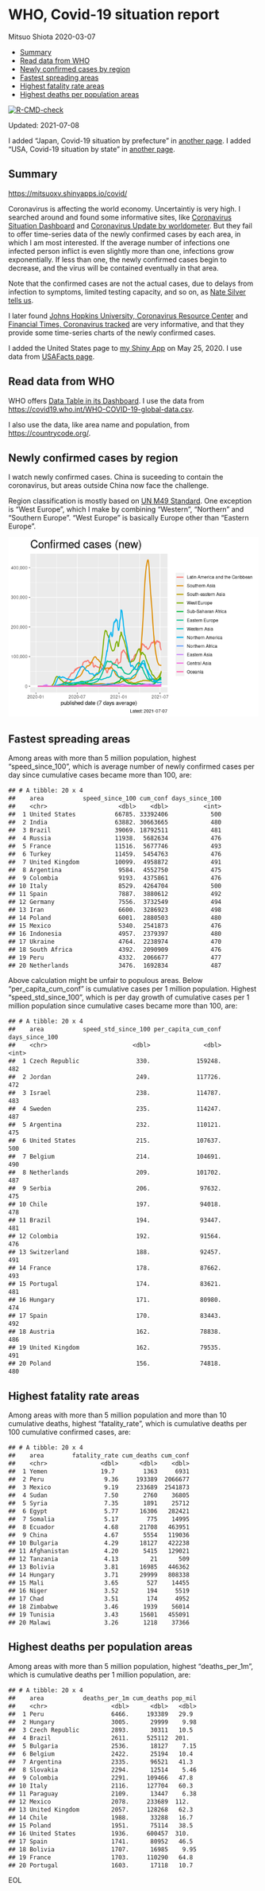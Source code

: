 WHO, Covid-19 situation report
================
Mitsuo Shiota
2020-03-07

-   [Summary](#summary)
-   [Read data from WHO](#read-data-from-who)
-   [Newly confirmed cases by region](#newly-confirmed-cases-by-region)
-   [Fastest spreading areas](#fastest-spreading-areas)
-   [Highest fatality rate areas](#highest-fatality-rate-areas)
-   [Highest deaths per population
    areas](#highest-deaths-per-population-areas)

<!-- badges: start -->

[![R-CMD-check](https://github.com/mitsuoxv/covid/workflows/R-CMD-check/badge.svg)](https://github.com/mitsuoxv/covid/actions)
<!-- badges: end -->

Updated: 2021-07-08

I added “Japan, Covid-19 situation by prefecture” in [another
page](Japan.md). I added “USA, Covid-19 situation by state” in [another
page](USA.md).

## Summary

<https://mitsuoxv.shinyapps.io/covid/>

Coronavirus is affecting the world economy. Uncertaintiy is very high. I
searched around and found some informative sites, like [Coronavirus
Situation
Dashboard](https://who.maps.arcgis.com/apps/opsdashboard/index.html#/c88e37cfc43b4ed3baf977d77e4a0667)
and [Coronavirus Update by
worldometer](https://www.worldometers.info/coronavirus/). But they fail
to offer time-series data of the newly confirmed cases by each area, in
which I am most interested. If the average number of infections one
infected person inflict is even slightly more than one, infections grow
exponentially. If less than one, the newly confirmed cases begin to
decrease, and the virus will be contained eventually in that area.

Note that the confirmed cases are not the actual cases, due to delays
from infection to symptoms, limited testing capacity, and so on, as
[Nate Silver tells
us](https://fivethirtyeight.com/features/coronavirus-case-counts-are-meaningless/).

I later found [Johns Hopkins University, Coronavirus Resource
Center](https://coronavirus.jhu.edu/) and [Financial Times, Coronavirus
tracked](https://www.ft.com/content/a26fbf7e-48f8-11ea-aeb3-955839e06441)
are very informative, and that they provide some time-series charts of
the newly confirmed cases.

I added the United States page to [my Shiny
App](https://mitsuoxv.shinyapps.io/covid/) on May 25, 2020. I use data
from [USAFacts
page](https://usafacts.org/visualizations/coronavirus-covid-19-spread-map/).

## Read data from WHO

WHO offers [Data Table in its Dashboard](https://covid19.who.int/table).
I use the data from
<https://covid19.who.int/WHO-COVID-19-global-data.csv>.

I also use the data, like area name and population, from
<https://countrycode.org/>.

## Newly confirmed cases by region

I watch newly confirmed cases. China is suceeding to contain the
coronavirus, but areas outside China now face the challenge.

Region classification is mostly based on [UN M49
Standard](https://unstats.un.org/unsd/methodology/m49/). One exception
is “West Europe”, which I make by combining “Western”, “Northern” and
“Southern Europe”. “West Europe” is basically Europe other than “Eastern
Europe”.

![](README_files/figure-gfm/chart-1.png)<!-- -->

## Fastest spreading areas

Among areas with more than 5 million population, highest
“speed\_since\_100”, which is average number of newly confirmed cases
per day since cumulative cases became more than 100, are:

    ## # A tibble: 20 x 4
    ##    area           speed_since_100 cum_conf days_since_100
    ##    <chr>                    <dbl>    <dbl>          <int>
    ##  1 United States           66785. 33392406            500
    ##  2 India                   63882. 30663665            480
    ##  3 Brazil                  39069. 18792511            481
    ##  4 Russia                  11938.  5682634            476
    ##  5 France                  11516.  5677746            493
    ##  6 Turkey                  11459.  5454763            476
    ##  7 United Kingdom          10099.  4958872            491
    ##  8 Argentina                9584.  4552750            475
    ##  9 Colombia                 9193.  4375861            476
    ## 10 Italy                    8529.  4264704            500
    ## 11 Spain                    7887.  3880612            492
    ## 12 Germany                  7556.  3732549            494
    ## 13 Iran                     6600.  3286923            498
    ## 14 Poland                   6001.  2880503            480
    ## 15 Mexico                   5340.  2541873            476
    ## 16 Indonesia                4957.  2379397            480
    ## 17 Ukraine                  4764.  2238974            470
    ## 18 South Africa             4392.  2090909            476
    ## 19 Peru                     4332.  2066677            477
    ## 20 Netherlands              3476.  1692834            487

Above calculation might be unfair to populous areas. Below
“per\_capita\_cum\_conf” is cumulative cases per 1 million population.
Highest “speed\_std\_since\_100”, which is per day growth of cumulative
cases per 1 million population since cumulative cases became more than
100, are:

    ## # A tibble: 20 x 4
    ##    area           speed_std_since_100 per_capita_cum_conf days_since_100
    ##    <chr>                        <dbl>               <dbl>          <int>
    ##  1 Czech Republic                330.             159248.            482
    ##  2 Jordan                        249.             117726.            472
    ##  3 Israel                        238.             114787.            483
    ##  4 Sweden                        235.             114247.            487
    ##  5 Argentina                     232.             110121.            475
    ##  6 United States                 215.             107637.            500
    ##  7 Belgium                       214.             104691.            490
    ##  8 Netherlands                   209.             101702.            487
    ##  9 Serbia                        206.              97632.            475
    ## 10 Chile                         197.              94018.            478
    ## 11 Brazil                        194.              93447.            481
    ## 12 Colombia                      192.              91564.            476
    ## 13 Switzerland                   188.              92457.            491
    ## 14 France                        178.              87662.            493
    ## 15 Portugal                      174.              83621.            481
    ## 16 Hungary                       171.              80980.            474
    ## 17 Spain                         170.              83443.            492
    ## 18 Austria                       162.              78838.            486
    ## 19 United Kingdom                162.              79535.            491
    ## 20 Poland                        156.              74818.            480

## Highest fatality rate areas

Among areas with more than 5 million population and more than 10
cumulative deaths, highest “fatality\_rate”, which is cumulative deaths
per 100 cumulative confirmed cases, are:

    ## # A tibble: 20 x 4
    ##    area        fatality_rate cum_deaths cum_conf
    ##    <chr>               <dbl>      <dbl>    <dbl>
    ##  1 Yemen               19.7        1363     6931
    ##  2 Peru                 9.36     193389  2066677
    ##  3 Mexico               9.19     233689  2541873
    ##  4 Sudan                7.50       2760    36805
    ##  5 Syria                7.35       1891    25712
    ##  6 Egypt                5.77      16306   282421
    ##  7 Somalia              5.17        775    14995
    ##  8 Ecuador              4.68      21708   463951
    ##  9 China                4.67       5554   119036
    ## 10 Bulgaria             4.29      18127   422238
    ## 11 Afghanistan          4.20       5415   129021
    ## 12 Tanzania             4.13         21      509
    ## 13 Bolivia              3.81      16985   446362
    ## 14 Hungary              3.71      29999   808338
    ## 15 Mali                 3.65        527    14455
    ## 16 Niger                3.52        194     5519
    ## 17 Chad                 3.51        174     4952
    ## 18 Zimbabwe             3.46       1939    56014
    ## 19 Tunisia              3.43      15601   455091
    ## 20 Malawi               3.26       1218    37366

## Highest deaths per population areas

Among areas with more than 5 million population, highest
“deaths\_per\_1m”, which is cumulative deaths per 1 million population,
are:

    ## # A tibble: 20 x 4
    ##    area           deaths_per_1m cum_deaths pop_mil
    ##    <chr>                  <dbl>      <dbl>   <dbl>
    ##  1 Peru                   6466.     193389   29.9 
    ##  2 Hungary                3005.      29999    9.98
    ##  3 Czech Republic         2893.      30311   10.5 
    ##  4 Brazil                 2611.     525112  201.  
    ##  5 Bulgaria               2536.      18127    7.15
    ##  6 Belgium                2422.      25194   10.4 
    ##  7 Argentina              2335.      96521   41.3 
    ##  8 Slovakia               2294.      12514    5.46
    ##  9 Colombia               2291.     109466   47.8 
    ## 10 Italy                  2116.     127704   60.3 
    ## 11 Paraguay               2109.      13447    6.38
    ## 12 Mexico                 2078.     233689  112.  
    ## 13 United Kingdom         2057.     128268   62.3 
    ## 14 Chile                  1988.      33288   16.7 
    ## 15 Poland                 1951.      75114   38.5 
    ## 16 United States          1936.     600457  310.  
    ## 17 Spain                  1741.      80952   46.5 
    ## 18 Bolivia                1707.      16985    9.95
    ## 19 France                 1703.     110290   64.8 
    ## 20 Portugal               1603.      17118   10.7

EOL
